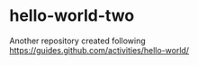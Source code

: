 # hello-world-two
Another repository created following https://guides.github.com/activities/hello-world/

